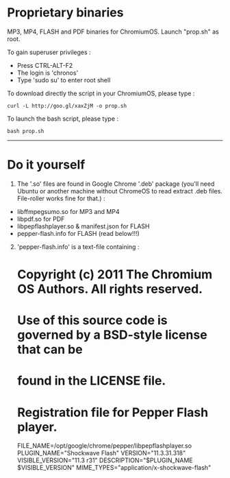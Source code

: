 Proprietary binaries
====

MP3, MP4, FLASH and PDF binaries for ChromiumOS. 
Launch "prop.sh" as root.

To gain superuser privileges :
- Press CTRL-ALT-F2
- The login is 'chronos'
- Type 'sudo su' to enter root shell

To download directly the script in your ChromiumOS, please type : 

    curl -L http://goo.gl/xaxZjM -o prop.sh
    
To launch the bash script, please type :

    bash prop.sh
    
    
***

Do it yourself
===

1) The '.so' files are found in Google Chrome '.deb' package (you'll need Ubuntu or another machine without ChromeOS to read extract .deb files. File-roller works fine for that.) : 

- libffmpegsumo.so for MP3 and MP4
- libpdf.so for PDF
- libpepflashplayer.so & manifest.json for FLASH
- pepper-flash.info for FLASH (read below!!!) 
    
2) 'pepper-flash.info' is a text-file containing : 

      # Copyright (c) 2011 The Chromium OS Authors. All rights reserved.
      # Use of this source code is governed by a BSD-style license that can be
      # found in the LICENSE file.
      
      # Registration file for Pepper Flash player.
    
      FILE_NAME=/opt/google/chrome/pepper/libpepflashplayer.so
      PLUGIN_NAME="Shockwave Flash"
      VERSION="11.3.31.318"
      VISIBLE_VERSION="11.3 r31"
      DESCRIPTION="$PLUGIN_NAME $VISIBLE_VERSION"
      MIME_TYPES="application/x-shockwave-flash"
    
